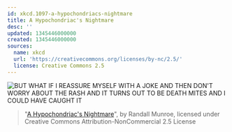 ```yaml
---
id: xkcd.1097-a-hypochondriacs-nightmare
title: A Hypochondriac's Nightmare
desc: ''
updated: 1345446000000
created: 1345446000000
sources:
  name: xkcd
  url: 'https://creativecommons.org/licenses/by-nc/2.5/'
  license: Creative Commons 2.5
---
```

![BUT WHAT IF I REASSURE MYSELF WITH A JOKE AND THEN DON'T WORRY ABOUT THE RASH AND IT TURNS OUT TO BE DEATH MITES AND I COULD HAVE CAUGHT IT](https://imgs.xkcd.com/comics/a_hypochondriacs_nightmare.png)
> "[A Hypochondriac's Nightmare](https://xkcd.com/1097/)", by Randall Munroe, licensed under Creative Commons Attribution-NonCommercial 2.5 License
